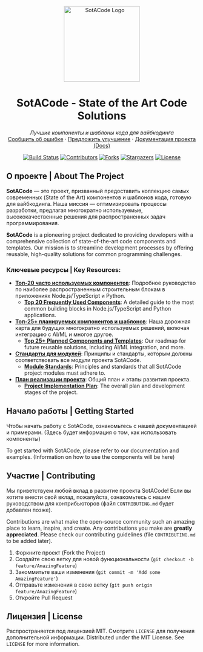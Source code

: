 <p align="center">
  <a href="https://github.com/ilialor/SotACode">
    <img src="docs/logo_SotACode_300.jpg" alt="SotACode Logo" width="200" height="200">
  </a>
</p>

<h1 align="center">SotACode - State of the Art Code Solutions</h1>

<p align="center">
  <em>Лучшие компоненты и шаблоны кода для вайбкодинга</em>
  <br />
  <a href="https://github.com/ilialor/SotACode/issues/new?assignees=&labels=bug&template=bug_report.md&title=">Сообщить об ошибке</a>
  ·
  <a href="https://github.com/ilialor/SotACode/issues/new?assignees=&labels=enhancement&template=feature_request.md&title=">Предложить улучшение</a>
  ·
  <a href="docs/README.md">Документация проекта (Docs)</a>
</p>

<!-- Щитки (Badges) - Замените их на свои, если есть -->
<p align="center">
  <a href="https://github.com/ilialor/SotACode/actions"><img src="https://img.shields.io/github/actions/workflow/status/ilialor/SotACode/main.yml?branch=main&style=for-the-badge" alt="Build Status"></a>
  <a href="https://github.com/ilialor/SotACode/graphs/contributors"><img src="https://img.shields.io/github/contributors/ilialor/SotACode.svg?style=for-the-badge" alt="Contributors"></a>
  <a href="https://github.com/ilialor/SotACode/network/members"><img src="https://img.shields.io/github/forks/ilialor/SotACode.svg?style=for-the-badge" alt="Forks"></a>
  <a href="https://github.com/ilialor/SotACode/stargazers"><img src="https://img.shields.io/github/stars/ilialor/SotACode.svg?style=for-the-badge" alt="Stargazers"></a>
  <a href="https://github.com/ilialor/SotACode/blob/main/LICENSE"><img src="https://img.shields.io/github/license/ilialor/SotACode.svg?style=for-the-badge" alt="License"></a>
</p>

## О проекте | About The Project

**SotACode** — это проект, призванный предоставить коллекцию самых современных (State of the Art) компонентов и шаблонов кода, готовую для вайбкодинга. Наша миссия — оптимизировать процессы разработки, предлагая многократно используемые, высококачественные решения для распространенных задач программирования.



**SotACode** is a pioneering project dedicated to providing developers with a comprehensive collection of state-of-the-art code components and templates. Our mission is to streamline development processes by offering reusable, high-quality solutions for common programming challenges.


### Ключевые ресурсы | Key Resources:
*   **[Топ-20 часто используемых компонентов](docs/top-20.md)**: Подробное руководство по наиболее распространенным строительным блокам в приложениях Node.js/TypeScript и Python.
    *   **[Top 20 Frequently Used Components](docs/top-20.md)**: A detailed guide to the most common building blocks in Node.js/TypeScript and Python applications.
*   **[Топ-25+ планируемых компонентов и шаблонов](docs/top-25-list.md)**: Наша дорожная карта для будущих многократно используемых решений, включая интеграцию с AI/ML и многое другое.
    *   **[Top 25+ Planned Components and Templates](docs/top-25-list.md)**: Our roadmap for future reusable solutions, including AI/ML integration, and more.
*   **[Стандарты для модулей](docs/module_standards.md)**: Принципы и стандарты, которым должны соответствовать все модули проекта SotACode.
    *   **[Module Standards](docs/module_standards.md)**: Principles and standards that all SotACode project modules must adhere to.
*   **[План реализации проекта](docs/plan.md)**: Общий план и этапы развития проекта.
    *   **[Project Implementation Plan](docs/plan.md)**: The overall plan and development stages of the project.


## Начало работы | Getting Started

Чтобы начать работу с SotACode, ознакомьтесь с нашей документацией и примерами.
(Здесь будет информация о том, как использовать компоненты)

To get started with SotACode, please refer to our documentation and examples.
(Information on how to use the components will be here)

## Участие | Contributing

Мы приветствуем любой вклад в развитие проекта SotACode! Если вы хотите внести свой вклад, пожалуйста, ознакомьтесь с нашим руководством для контрибьюторов (файл `CONTRIBUTING.md` будет добавлен позже).

Contributions are what make the open-source community such an amazing place to learn, inspire, and create. Any contributions you make are **greatly appreciated**. Please check our contributing guidelines (file `CONTRIBUTING.md` to be added later).

1.  Форкните проект (Fork the Project)
2.  Создайте свою ветку для новой функциональности (`git checkout -b feature/AmazingFeature`)
3.  Закоммитьте ваши изменения (`git commit -m 'Add some AmazingFeature'`)
4.  Отправьте изменения в свою ветку (`git push origin feature/AmazingFeature`)
5.  Откройте Pull Request

## Лицензия | License

Распространяется под лицензией MIT. Смотрите `LICENSE` для получения дополнительной информации.
Distributed under the MIT License. See `LICENSE` for more information.
